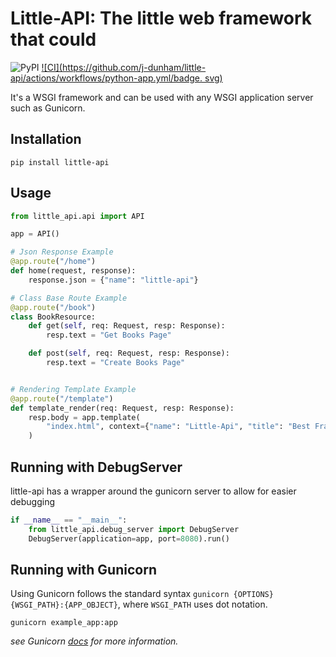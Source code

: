 # Little-API: The little web framework that could

![PyPI](https://img.shields.io/pypi/v/little-api.svg)
[![CI](https://github.com/j-dunham/little-api/actions/workflows/python-app.yml/badge.
svg)](https://github.com/j-dunham/little-api/actions/workflows/python-app.yml)

It's a WSGI framework and can be used with any WSGI application server such as Gunicorn.

## Installation

```shell
pip install little-api
```

## Usage

``` python
from little_api.api import API

app = API()

# Json Response Example
@app.route("/home")
def home(request, response):
    response.json = {"name": "little-api"}

# Class Base Route Example
@app.route("/book")
class BookResource:
    def get(self, req: Request, resp: Response):
        resp.text = "Get Books Page"

    def post(self, req: Request, resp: Response):
        resp.text = "Create Books Page"


# Rendering Template Example
@app.route("/template")
def template_render(req: Request, resp: Response):
    resp.body = app.template(
        "index.html", context={"name": "Little-Api", "title": "Best Framework"}
    )

```

## Running with DebugServer
little-api has a wrapper around the gunicorn server to allow for easier debugging

```python
if __name__ == "__main__":
    from little_api.debug_server import DebugServer
    DebugServer(application=app, port=8080).run()
```

## Running with Gunicorn
Using Gunicorn follows the standard syntax `gunicorn {OPTIONS} {WSGI_PATH}:{APP_OBJECT}`,
where `WSGI_PATH` uses dot notation.
```shell
gunicorn example_app:app
```
_see Gunicorn [docs](https://docs.gunicorn.org/en/latest/index.html) for more
information._
